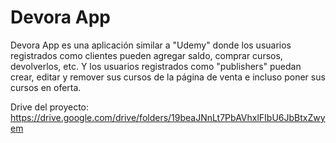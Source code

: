 # Devora App

Devora App es una aplicación similar a "Udemy" donde los usuarios registrados como clientes pueden agregar saldo, comprar cursos, devolverlos, etc. Y los usuarios registrados como "publishers" puedan crear, editar y remover sus cursos de la página de venta e incluso poner sus cursos en oferta.

Drive del proyecto: https://drive.google.com/drive/folders/19beaJNnLt7PbAVhxlFIbU6JbBtxZwyem
